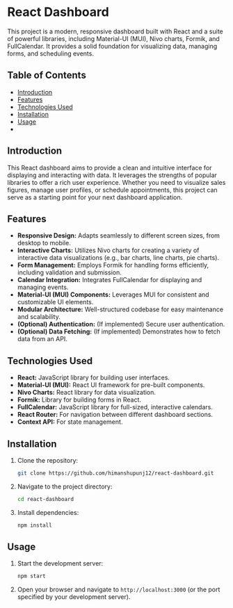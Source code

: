 # React Dashboard

This project is a modern, responsive dashboard built with React and a suite of powerful libraries, including Material-UI (MUI), Nivo charts, Formik, and FullCalendar.  It provides a solid foundation for visualizing data, managing forms, and scheduling events.

## Table of Contents

- [Introduction](#introduction)
- [Features](#features)
- [Technologies Used](#technologies-used)
- [Installation](#installation)
- [Usage](#usage)
- 
## Introduction

This React dashboard aims to provide a clean and intuitive interface for displaying and interacting with data. It leverages the strengths of popular libraries to offer a rich user experience.  Whether you need to visualize sales figures, manage user profiles, or schedule appointments, this project can serve as a starting point for your next dashboard application.

## Features

*   **Responsive Design:** Adapts seamlessly to different screen sizes, from desktop to mobile.
*   **Interactive Charts:** Utilizes Nivo charts for creating a variety of interactive data visualizations (e.g., bar charts, line charts, pie charts).
*   **Form Management:** Employs Formik for handling forms efficiently, including validation and submission.
*   **Calendar Integration:** Integrates FullCalendar for displaying and managing events.
*   **Material-UI (MUI) Components:** Leverages MUI for consistent and customizable UI elements.
*   **Modular Architecture:**  Well-structured codebase for easy maintenance and scalability.
*   **(Optional) Authentication:**  (If implemented) Secure user authentication.
*   **(Optional) Data Fetching:** (If implemented)  Demonstrates how to fetch data from an API.

## Technologies Used

*   **React:** JavaScript library for building user interfaces.
*   **Material-UI (MUI):** React UI framework for pre-built components.
*   **Nivo Charts:** React library for data visualization.
*   **Formik:** Library for building forms in React.
*   **FullCalendar:** JavaScript library for full-sized, interactive calendars.
*   **React Router:** For navigation between different dashboard sections.
*   **Context API:** For state management.

## Installation

1.  Clone the repository:

    ```bash
    git clone https://github.com/himanshupunj12/react-dashboard.git
    ```

2.  Navigate to the project directory:

    ```bash
    cd react-dashboard
    ```

3.  Install dependencies:

    ```bash
    npm install
    ```

## Usage

1.  Start the development server:

    ```bash
    npm start
    ```

2.  Open your browser and navigate to `http://localhost:3000` (or the port specified by your development server).  
